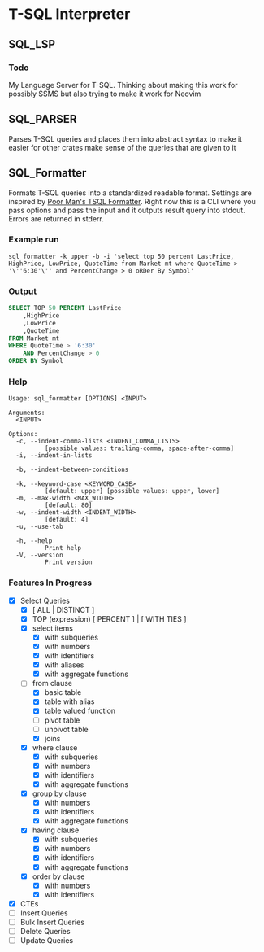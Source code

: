 # T-SQL Interpreter

## SQL_LSP

### Todo

My Language Server for T-SQL. Thinking about making this work for possibly SSMS
but also trying to make it work for Neovim

## SQL_PARSER

Parses T-SQL queries and places them into abstract syntax to make it easier for other crates
make sense of the queries that are given to it

## SQL_Formatter

Formats T-SQL queries into a standardized readable format. Settings are inspired by 
[Poor Man's TSQL Formatter](https://github.com/TaoK/PoorMansTSqlFormatter). Right now
this is a CLI where you pass options and pass the input and it outputs result query into stdout.
Errors are returned in stderr.

### Example run 

`sql_formatter -k upper -b -i 'select top 50 percent LastPrice, HighPrice, LowPrice, QuoteTime from Market mt where QuoteTime > '\''6:30'\'' and PercentChange > 0 oRDer By Symbol'`

### Output

```sql
SELECT TOP 50 PERCENT LastPrice
    ,HighPrice
    ,LowPrice
    ,QuoteTime
FROM Market mt
WHERE QuoteTime > '6:30'
    AND PercentChange > 0
ORDER BY Symbol
```

### Help

```
Usage: sql_formatter [OPTIONS] <INPUT>

Arguments:
  <INPUT>

Options:
  -c, --indent-comma-lists <INDENT_COMMA_LISTS>
          [possible values: trailing-comma, space-after-comma]
  -i, --indent-in-lists

  -b, --indent-between-conditions

  -k, --keyword-case <KEYWORD_CASE>
          [default: upper] [possible values: upper, lower]
  -m, --max-width <MAX_WIDTH>
          [default: 80]
  -w, --indent-width <INDENT_WIDTH>
          [default: 4]
  -u, --use-tab

  -h, --help
          Print help
  -V, --version
          Print version
```

### Features In Progress

- [x] Select Queries
    - [x] \[ ALL | DISTINCT ]
    - [x] TOP (expression) \[ PERCENT ] | \[ WITH TIES ]  
    - [x] select items
        - [x] with subqueries
        - [x] with numbers
        - [x] with identifiers
        - [x] with aliases
        - [x] with aggregate functions
    - [ ] from clause
        - [x] basic table
        - [x] table with alias
        - [x] table valued function
        - [ ] pivot table
        - [ ] unpivot table
        - [x] joins
    - [x] where clause 
        - [x] with subqueries
        - [x] with numbers
        - [x] with identifiers
        - [x] with aggregate functions
    - [x] group by clause
        - [x] with numbers
        - [x] with identifiers
        - [x] with aggregate functions
    - [x] having clause
        - [x] with subqueries
        - [x] with numbers
        - [x] with identifiers
        - [x] with aggregate functions
    - [x] order by clause
        - [x] with numbers
        - [x] with identifiers

- [x] CTEs
- [ ] Insert Queries
- [ ] Bulk Insert Queries
- [ ] Delete Queries
- [ ] Update Queries
